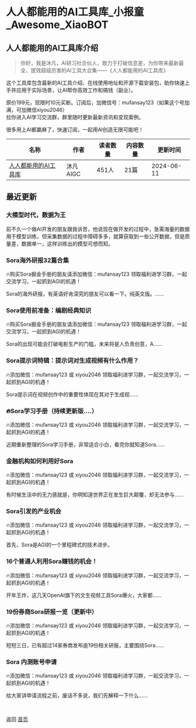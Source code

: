 # 人人都能用的AI工具库_小报童_Awesome_XiaoBOT

## 人人都能用的AI工具库介绍
> 你好，我是沐凡，AI研习社合伙人，致力于打破信息差，为你带来最新最全，提效超级厉害的AI工具大合集——《人人都能用的AI工具库》    
    
这个工具库包含最新的AI工具介绍、在线使用地址和开源下载安装包，助你快速上手并应用于实际场景，让AI帮你高效工作和搞钱（副业）。    
    
原价199元，现限时10元买断。订阅后，加微信号：mufansay123（如果这个号加满，可加微信xiyou2046）  
拉你进入AI学习交流群，群里随时更新最新资讯和变现案例。    
    
很多用上AI都赢麻了，快速订阅，一起用AI创造无限可能吧！  
  


|名称|作者|读者数量|内容数量|更新时间|
|---|---|---|---|---|
|[人人都能用的AI工具库](https://xiaobot.net/p/AIGC2024?refer=0b133df9-27dc-423b-8101-639049001c13)|沐凡AIGC|451人|21篇|2024-06-11|

## 最近更新
### 大模型时代，数据为王

前不久一个做AI开发的朋友跟我诉苦，他说现在做开发的过程中，急需海量的数据用于模型训练，但采集数据的过程中障碍多多，就算获取到一些公开数据，但是质量差，数据单一，这样训练出的模型可想而知。

### Sora海外研报32篇合集

🔥购买Sora掘金手册的朋友请添加微信：mufansay123 领取福利进学习群，一起交流学习，一起抓到AGI的机遇！

Sora的海外研报，有英语好肯深究的朋友可以看一下。纯英文版。......

### Sora使用前准备：编剧经典知识

🔥购买Sora掘金手册的朋友请添加微信：mufansay123 领取福利进学习群，一起交流学习，一起抓到AGI的机遇！

Sora的出现可能会打破电影生产的门槛，未来将是人负责创意，A......

### Sora提示词特辑：提示词对生成视频有什么作用？

🔥添加微信：mufansay123 或 xiyou2046 领取福利进学习群，一起交流学习，一起抓到AGI的机遇！

Sora提示词在视频创作中的重要性体现在其对于生成视......

### 🔥Sora学习手册（持续更新版….）

🔥添加微信：mufansay123 或 xiyou2046 领取福利进学习群，一起交流学习，一起抓到AGI的机遇！

近期重新整理的Sora学习手册，非常适合小白，看完你就知道Sora......

### 金融机构如何利用好Sora

🔥添加微信：mufansay123 或 xiyou2046 领取福利进学习群，一起交流学习，一起抓到AGI的机遇！

有时候生活中的无力感就是，你明知道世界正在发生巨大颠覆，却无法参与......

### Sora引发的产业机会

🔥添加微信：mufansay123 或 xiyou2046 领取福利进学习群，一起交流学习，一起抓到AGI的机遇！

首先，Sora是AGI的一个里程碑式的技术进步。

### 16个普通人利用Sora赚钱的机会！

🔥添加微信：mufansay123 或 xiyou2046 领取福利进学习群，一起交流学习，一起抓到AGI的机遇！

开年王炸，这几天OpenAI旗下的文生视频工具Sora爆火，大家都......

### 19份券商Sora研报一览（更新中）

🔥添加微信：mufansay123 或 xiyou2046 领取福利进学习群，一起交流学习，一起抓到AGI的机遇！

短短三日，已有超过14家券商发布逾19份相关研报，主要围绕Sora......

### Sora 内测账号申请

🔥添加微信：mufansay123 或 xiyou2046 领取福利进学习群，一起交流学习，一起抓到AGI的机遇！

给大家讲申请流程之前，废话不多说，我们先解释一下什么......


<a href="https://github.com/Reno9527/awesome-xiaobot" style="color: white; text-decoration: none;">awesome-xiaobot</a>

返回 [首页](../README.md)
